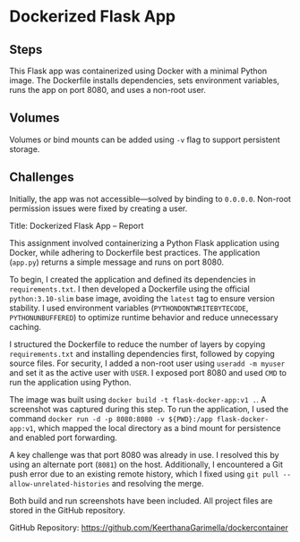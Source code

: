 # Dockerized Flask App

## Steps
This Flask app was containerized using Docker with a minimal Python image. The Dockerfile installs dependencies, sets environment variables, runs the app on port 8080, and uses a non-root user.

## Volumes
Volumes or bind mounts can be added using `-v` flag to support persistent storage.

## Challenges
Initially, the app was not accessible—solved by binding to `0.0.0.0`. Non-root permission issues were fixed by creating a user.

Title: Dockerized Flask App – Report

This assignment involved containerizing a Python Flask application using Docker, while adhering to Dockerfile best practices. The application (`app.py`) returns a simple message and runs on port 8080.

To begin, I created the application and defined its dependencies in `requirements.txt`. I then developed a Dockerfile using the official `python:3.10-slim` base image, avoiding the `latest` tag to ensure version stability. I used environment variables (`PYTHONDONTWRITEBYTECODE`, `PYTHONUNBUFFERED`) to optimize runtime behavior and reduce unnecessary caching. 

I structured the Dockerfile to reduce the number of layers by copying `requirements.txt` and installing dependencies first, followed by copying source files. For security, I added a non-root user using `useradd -m myuser` and set it as the active user with `USER`. I exposed port 8080 and used `CMD` to run the application using Python.

The image was built using `docker build -t flask-docker-app:v1 .`. A screenshot was captured during this step. To run the application, I used the command `docker run -d -p 8080:8080 -v ${PWD}:/app flask-docker-app:v1`, which mapped the local directory as a bind mount for persistence and enabled port forwarding.

A key challenge was that port 8080 was already in use. I resolved this by using an alternate port (`8081`) on the host. Additionally, I encountered a Git push error due to an existing remote history, which I fixed using `git pull --allow-unrelated-histories` and resolving the merge.

Both build and run screenshots have been included. All project files are stored in the GitHub repository.

GitHub Repository: https://github.com/KeerthanaGarimella/dockercontainer
